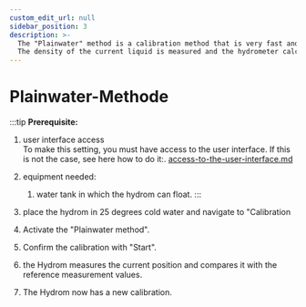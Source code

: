 ```yaml
---
custom_edit_url: null
sidebar_position: 3
description: >-
  The "Plainwater" method is a calibration method that is very fast and uncomplicated.
  The density of the current liquid is measured and the hydrometer calculates from experience the formula
---
```


# Plainwater-Methode

:::tip
**Prerequisite:**

1. user interface access\
   To make this setting, you must have access to the user interface. If this is not the case, see here how to do it:\.
   [access-to-the-user-interface.md](../../getting-started/establish-first-connection-to-the-hydrom/access-to-the-user-interface.md "mention")
2. equipment needed:
   1. water tank in which the hydrom can float.
:::

1. place the hydrom in 25 degrees cold water and navigate to "Calibration
2. Activate the "Plainwater method". 
3. Confirm the calibration with "Start". 
4. the Hydrom measures the current position and compares it with the reference measurement values. 
5. The Hydrom now has a new calibration.
